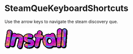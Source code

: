 # SteamQueKeyboardShortcuts
Use the arrow keys to navigate the steam discovery que.


[![Install Button](https://github.com/Plaer1/SteamQueKeyboardShortcuts/blob/9d8a8fb2e7d9c419af76690a2326259cbee0d370/install.gif)](https://github.com/Plaer1/SteamQueKeyboardShortcuts/raw/9d8a8fb2e7d9c419af76690a2326259cbee0d370/SteamQueKeyboard.user.js)
